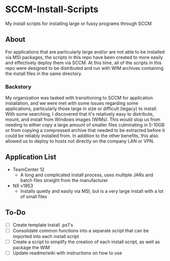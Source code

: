 # SCCM-Install-Scripts
My install scripts for installing large or fussy programs through SCCM

## About 
For applications that are particularly large and/or are not able to be installed via MSI packages, the scripts in this repo have been created to more easily and effectively deploy them via SCCM. At this  time, all of the scripts in this repo were designed to be distributed and run with WIM archives containing the install files in the same directory. 

### Backstory
My organization was tasked with transitioning to SCCM for application installation, and we were met with some issues regarding some applications, particularly those large in size or difficult (legacy) to install. With some searching, I discovered that it's relatively easy to distribute, mount, and install from Windows images (WIMs). This would stop us from needing to either copy a large amount of smaller files culminating in 5-10GB or from copying a compressed archive that needed to be extracted before it could be reliably installed from. In addition to the other benefits, this also allowed us to deploy to hosts not directly on the company LAN or VPN.

## Application List
- TeamCenter 12
  - A long and complicated install process, uses multiple JARs and batch files straight from the manufacturer
- NX v1953
  - Installs quietly and easily via MSI, but is a very large install with a lot of small files

## To-Do
- [ ] Create template install .ps1's
- [ ] Consolidate common functions into a separate script that can be imported into each install script
- [ ] Create a script to simplify the creation of each install script, as well as package the WIM
- [ ] Update readme/wiki with instructions on how to use

